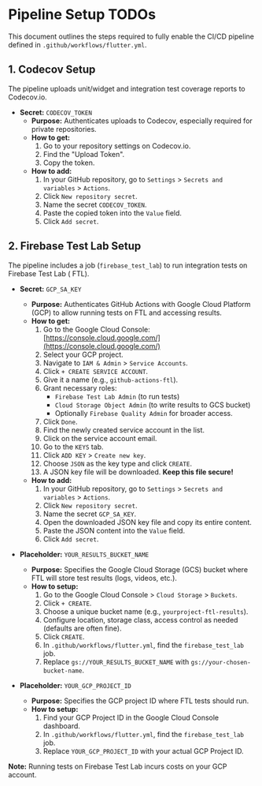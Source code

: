 # Pipeline Setup TODOs

This document outlines the steps required to fully enable the CI/CD pipeline defined in
`.github/workflows/flutter.yml`.

## 1. Codecov Setup

The pipeline uploads unit/widget and integration test coverage reports to Codecov.io.

* **Secret:** `CODECOV_TOKEN`
    * **Purpose:** Authenticates uploads to Codecov, especially required for private repositories.
    * **How to get:**
        1. Go to your repository settings on Codecov.io.
        2. Find the "Upload Token".
        3. Copy the token.
    * **How to add:**
        1. In your GitHub repository, go to `Settings` > `Secrets and variables` > `Actions`.
        2. Click `New repository secret`.
        3. Name the secret `CODECOV_TOKEN`.
        4. Paste the copied token into the `Value` field.
        5. Click `Add secret`.

## 2. Firebase Test Lab Setup

The pipeline includes a job (`firebase_test_lab`) to run integration tests on Firebase Test Lab (
FTL).

* **Secret:** `GCP_SA_KEY`
    * **Purpose:** Authenticates GitHub Actions with Google Cloud Platform (GCP) to allow running
      tests on FTL and accessing results.
    * **How to get:**
        1. Go to the Google Cloud
           Console: [https://console.cloud.google.com/](https://console.cloud.google.com/)
        2. Select your GCP project.
        3. Navigate to `IAM & Admin` > `Service Accounts`.
        4. Click `+ CREATE SERVICE ACCOUNT`.
        5. Give it a name (e.g., `github-actions-ftl`).
        6. Grant necessary roles:
            * `Firebase Test Lab Admin` (to run tests)
            * `Cloud Storage Object Admin` (to write results to GCS bucket)
            * Optionally `Firebase Quality Admin` for broader access.
        7. Click `Done`.
        8. Find the newly created service account in the list.
        9. Click on the service account email.
        10. Go to the `KEYS` tab.
        11. Click `ADD KEY` > `Create new key`.
        12. Choose `JSON` as the key type and click `CREATE`.
        13. A JSON key file will be downloaded. **Keep this file secure!**
    * **How to add:**
        1. In your GitHub repository, go to `Settings` > `Secrets and variables` > `Actions`.
        2. Click `New repository secret`.
        3. Name the secret `GCP_SA_KEY`.
        4. Open the downloaded JSON key file and copy its entire content.
        5. Paste the JSON content into the `Value` field.
        6. Click `Add secret`.

* **Placeholder:** `YOUR_RESULTS_BUCKET_NAME`
    * **Purpose:** Specifies the Google Cloud Storage (GCS) bucket where FTL will store test
      results (logs, videos, etc.).
    * **How to setup:**
        1. Go to the Google Cloud Console > `Cloud Storage` > `Buckets`.
        2. Click `+ CREATE`.
        3. Choose a unique bucket name (e.g., `yourproject-ftl-results`).
        4. Configure location, storage class, access control as needed (defaults are often fine).
        5. Click `CREATE`.
        6. In `.github/workflows/flutter.yml`, find the `firebase_test_lab` job.
        7. Replace `gs://YOUR_RESULTS_BUCKET_NAME` with `gs://your-chosen-bucket-name`.

* **Placeholder:** `YOUR_GCP_PROJECT_ID`
    * **Purpose:** Specifies the GCP project ID where FTL tests should run.
    * **How to setup:**
        1. Find your GCP Project ID in the Google Cloud Console dashboard.
        2. In `.github/workflows/flutter.yml`, find the `firebase_test_lab` job.
        3. Replace `YOUR_GCP_PROJECT_ID` with your actual GCP Project ID.

**Note:** Running tests on Firebase Test Lab incurs costs on your GCP account.
